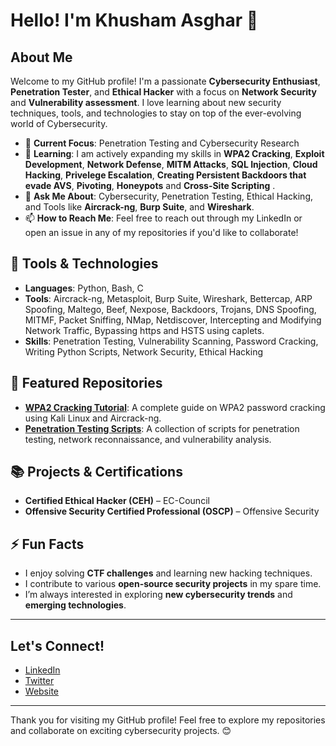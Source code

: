 # Hello! I'm Khusham Asghar 👋

## **About Me**

Welcome to my GitHub profile! I'm a passionate **Cybersecurity Enthusiast**, **Penetration Tester**, and **Ethical Hacker** with a focus on **Network Security** and **Vulnerability assessment**. I love learning about new security techniques, tools, and technologies to stay on top of the ever-evolving world of Cybersecurity.

- 🔭 **Current Focus**: Penetration Testing and Cybersecurity Research
- 🌱 **Learning**: I am actively expanding my skills in **WPA2 Cracking**, **Exploit Development**, **Network Defense**, **MITM Attacks**, **SQL Injection**, **Cloud Hacking**, **Privelege Escalation**, **Creating Persistent Backdoors that evade AVS**, **Pivoting**, **Honeypots** and **Cross-Site Scripting** .
- 💬 **Ask Me About**: Cybersecurity, Penetration Testing, Ethical Hacking, and Tools like **Aircrack-ng**, **Burp Suite**, and **Wireshark**.
- 📫 **How to Reach Me**: Feel free to reach out through my LinkedIn or open an issue in any of my repositories if you'd like to collaborate!

## **🔧 Tools & Technologies**
- **Languages**: Python, Bash, C
- **Tools**: Aircrack-ng, Metasploit, Burp Suite, Wireshark, Bettercap, ARP Spoofing, Maltego, Beef, Nexpose, Backdoors, Trojans, DNS Spoofing, MITMF, Packet Sniffing, NMap, Netdiscover, Intercepting and Modifying Network Traffic, Bypassing https and HSTS using caplets.
- **Skills**: Penetration Testing, Vulnerability Scanning, Password Cracking, Writing Python Scripts, Network Security, Ethical Hacking

## **🌟 Featured Repositories**

- **[WPA2 Cracking Tutorial](https://github.com/Zeroday19216801/WPA2-Cracking/tree/main)**: A complete guide on WPA2 password cracking using Kali Linux and Aircrack-ng.
- **[Penetration Testing Scripts](https://github.com/yourusername/penetration-testing-scripts)**: A collection of scripts for penetration testing, network reconnaissance, and vulnerability analysis.

## **📚 Projects & Certifications**

- **Certified Ethical Hacker (CEH)** – EC-Council
- **Offensive Security Certified Professional (OSCP)** – Offensive Security

## **⚡ Fun Facts**
- I enjoy solving **CTF challenges** and learning new hacking techniques.
- I contribute to various **open-source security projects** in my spare time.
- I’m always interested in exploring **new cybersecurity trends** and **emerging technologies**.

---

## **Let's Connect!**

- [LinkedIn](https://www.linkedin.com/pk/KhushamAsghar)
- [Twitter](https://twitter.com/yourtwitter)
- [Website](https://yourwebsite.com)

---

Thank you for visiting my GitHub profile! Feel free to explore my repositories and collaborate on exciting cybersecurity projects. 😊
